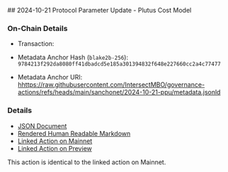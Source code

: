 ## 2024-10-21 Protocol Parameter Update - Plutus Cost Model

### On-Chain Details

- Transaction:

- Metadata Anchor Hash (`blake2b-256`): `9784213f292da8080ff41dbadcd5e185a301394832f648e227660cc2a4c77477`
- Metadata Anchor URI: <hhttps://raw.githubusercontent.com/IntersectMBO/governance-actions/refs/heads/main/sanchonet/2024-10-21-ppu/metadata.jsonld>

### Details

- [JSON Document](./metadata.jsonld)
- [Rendered Human Readable Markdown](./metadata.jsonld.md)
- [Linked Action on Mainnet](../../mainnet/2024-10-21-ppu)
- [Linked Action on Preview](../../preview/2024-10-21-ppu)

This action is identical to the linked action on Mainnet.